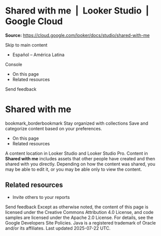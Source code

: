 # Shared with me  |  Looker Studio  |  Google Cloud

**Source:** https://cloud.google.com/looker/docs/studio/shared-with-me

Skip to main content 
  * Español – América Latina

Console 


  * On this page
  * Related resources




Send feedback 
#  Shared with me
bookmark_borderbookmark Stay organized with collections  Save and categorize content based on your preferences.
  * On this page
  * Related resources


A content location in Looker Studio and Looker Studio Pro.
Content in **Shared with me** includes assets that other people have created and then shared with you directly. Depending on how the content was shared, you may be able to edit it, or you may be able only to view the content.
## Related resources
  * Invite others to your reports


Send feedback 
Except as otherwise noted, the content of this page is licensed under the Creative Commons Attribution 4.0 License, and code samples are licensed under the Apache 2.0 License. For details, see the Google Developers Site Policies. Java is a registered trademark of Oracle and/or its affiliates.
Last updated 2025-07-22 UTC.



